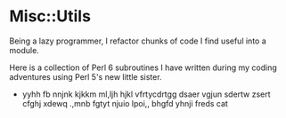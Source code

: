 # Misc::Utils

Being a lazy programmer, I refactor chunks of code I find useful into a module.

Here is a collection of Perl 6 subroutines I have written during my coding adventures using Perl 5's new little sister.

* yyhh fb nnjnk kjkkm ml,ljh hjkl  vfrtycdrtgg dsaer vgjun  sdertw  zsert cfghj xdewq .,mnb fgtyt  njuio lpoi,,  bhgfd yhnji freds cat
